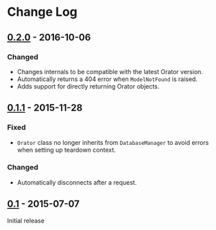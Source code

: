 # Change Log

## [0.2.0] - 2016-10-06

### Changed

- Changes internals to be compatible with the latest Orator version.
- Automatically returns a 404 error when `ModelNotFound` is raised.
- Adds support for directly returning Orator objects.


## [0.1.1] - 2015-11-28

### Fixed

- `Orator` class no longer inherits from  `DatabaseManager` to avoid errors when setting up teardown context.

### Changed

- Automatically disconnects after a request.


## [0.1] - 2015-07-07

Initial release



[0.2.0]: https://github.com/sdispater/flask-orator/releases/tag/0.2.0
[0.1.1]: https://github.com/sdispater/flask-orator/releases/tag/0.1.1
[0.1]: https://github.com/sdispater/flask-orator/releases/tag/0.1
